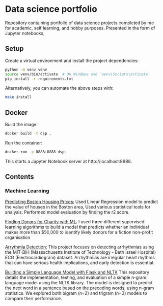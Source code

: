 # Data science portfolio
Repository containing portfolio of data science projects completed by me for academic, self learning, and hobby purposes. Presented in the form of Jupyter notebooks,

## Setup

Create a virtual environment and install the project dependencies:

```bash
python -m venv venv
source venv/bin/activate  # On Windows use `venv\Scripts\activate`
pip install -r requirements.txt
```

Alternatively, you can automate the above steps with:

```bash
make install
```

## Docker

Build the image:
```bash
docker build -t dsp .
```

Run the container:
```bash
docker run -p 8888:8888 dsp
```

This starts a Jupyter Notebook server at http://localhost:8888.

## Contents
### Machine Learning
  [Predicting Boston Housing Prices:](https://github.com/Dislevekanku/datascienceprojects/blob/703d428e1739dca4832ede708f5880a8aa27b6ff/boston_housing/Boston%20Housing%20price%20prediction.ipynb) Used Linear Regression model to predict the value of houses in the Boston area, Used various statistical tools for analysis. Performed model evaluation by finding the r2 score.

  [Finding Donors for Charity with ML:](https://github.com/Dislevekanku/datascienceprojects/blob/9a5832e9c4cadfbca3f4f50f81c82fc9f29f4d7d/CharityML/Charity%20ML.ipynb) I used three different supervised learning algorithms to build a model that predicts whether an individual makes more than $50,000 to identify likely donors for a fiction non-profit organisation

  [Arrythmia Detection:](https://github.com/Dislevekanku/Arrythmia_detection) This project focuses on detecting arrhythmias using the MIT-BIH (Massachusetts Institute of Technology - Beth Israel Hospital) ECG (Electrocardiogram) dataset. Arrhythmias are irregular heart rhythms that can have serious health implications, and early detection is essential.


  [Building a Simple Language Model with Flask and NLTK](https://github.com/Dislevekanku/datascienceprojects/tree/master/LLM_FLASK) This repository details the implementation, testing, and evaluation of a simple n-gram language model using the NLTK library. The model is designed to predict the next word in a sentence based on the preceding words, using n-gram statistics. We explored both bigram (n=2) and trigram (n=3) models to compare their performance.
